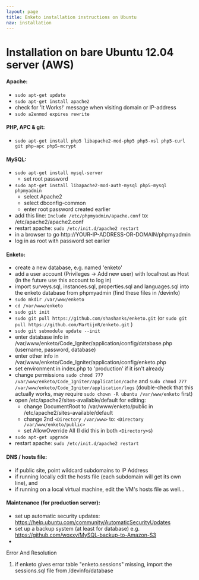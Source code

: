 ```yaml
---
layout: page
title: Enketo installation instructions on Ubuntu
nav: installation
---
```


Installation on bare Ubuntu 12.04 server (AWS)
=======

#### Apache:
- `sudo apt-get update`
- `sudo apt-get install apache2`
- check for 'It Works!' message when visiting domain or IP-address
- `sudo a2enmod expires rewrite`

#### PHP, APC & git:
- `sudo apt-get install php5 libapache2-mod-php5 php5-xsl php5-curl git php-apc php5-mcrypt`

#### MySQL:
- `sudo apt-get install mysql-server`
  * set root password
- `sudo apt-get install libapache2-mod-auth-mysql php5-mysql phpmyadmin`
  * select Apache2
  * select dbconfig-common
  * enter root password created earlier
- add this line: `Include /etc/phpmyadmin/apache.conf` to: /etc/apache2/apache2.conf
- restart apache: `sudo /etc/init.d/apache2 restart`
- in a browser to go http://YOUR-IP-ADDRESS-OR-DOMAIN/phpmyadmin
- log in as root with password set earlier

#### Enketo:
- create a new database, e.g. named 'enketo'
- add a user account (Privileges -> Add new user) with localhost as Host (in the future use this account to log in)
- import surveys.sql, instances.sql, properties.sql and languages.sql into the enketo database from phpmyadmin (find these files in /devinfo)
- `sudo mkdir /var/www/enketo`
- `cd /var/www/enketo`
- `sudo git init`
- `sudo git pull https://github.com/shashanks/enketo.git` (or `sudo git pull https://github.com/MartijnR/enketo.git` )
- `sudo git submodule update --init`
- enter database info in /var/www/enketo/Code_Igniter/application/config/database.php (username, password, database)
- enter other info in /var/www/enketo/Code_Igniter/application/config/enketo.php
- set environment in index.php to 'production' if it isn't already
- change permissions `sudo chmod 777 /var/www/enketo/Code_Igniter/application/cache` and `sudo chmod 777 /var/www/enketo/Code_Igniter/application/logs` (double-check that this actually works, may require `sudo chown -R ubuntu /var/www/enketo` first)
- open /etc/apache2/sites-available/default for editing:
  * change DocumentRoot to /var/www/enketo/public in /etc/apache2/sites-available/default
  * change 2nd `<Directory /var/www>` to: `<Directory /var/www/enketo/public>`
  * set AllowOverride All (I did this in both `<Directory>`s)
- `sudo apt-get upgrade`
- restart apache: `sudo /etc/init.d/apache2 restart`

#### DNS / hosts file:
- if public site, point wildcard subdomains to IP Address
- if running locally edit the hosts file (each subdomain will get its own line), and
- if running on a local virtual machine, edit the VM's hosts file as well...

#### Maintenance (for production server):
- set up automatic security updates: https://help.ubuntu.com/community/AutomaticSecurityUpdates
- set up a backup system (at least for database) e.g. https://github.com/woxxy/MySQL-backup-to-Amazon-S3
- 

Error And Resolution
1) if enketo gives error table "enketo.sessions"  missing, import the sessions.sql file from /devinfo/database

